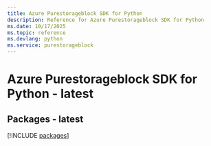 ```yaml
---
title: Azure Purestorageblock SDK for Python
description: Reference for Azure Purestorageblock SDK for Python
ms.date: 10/17/2025
ms.topic: reference
ms.devlang: python
ms.service: purestorageblock
---
```

# Azure Purestorageblock SDK for Python - latest
## Packages - latest
[!INCLUDE [packages](purestorageblock-index.md)]